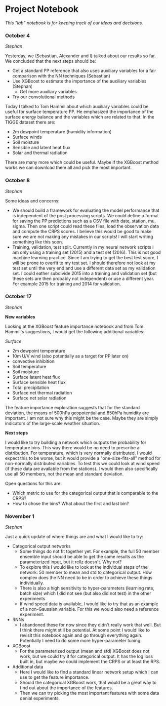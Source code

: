 # Project Notebook

*This "lab" notebook is for keeping track of our ideas and decisions.*

### October 4

*Stephan*

Yesterday, we (Sebastian, Alexander and I) talked about our results so far. We concluded that the next steps should be:
- Get a standard PP reference that also uses auxiliary variables for a fair comparison with the NN techniques (Sebastian)
- Use XGBoost to estimate the importance of the auxiliary variables (Stephan)
	- Get more auxiliary variables
- Try our convolutional methods

Today I talked to Tom Hammil about which auxiliary variables could be useful for surface temperature PP. He emphasized the importance of the surface energy balance and the variables which are related to that. In the TIGGE dataset there are:
- 2m dewpoint temperature (humidity information)
- Surface winds
- Soil moisture
- Sensible and latent heat flux
- Solar and thermal radiation

There are many more which could be useful. Maybe if the XGBoost method works we can download them all and pick the most important.

### October 8

*Stephan*

Some ideas and concerns:
- We should build a framework for evaluating the model performance that is independent of the post processing scripts. We could define a format for saving the PP predictions such as a CSV file with date, station, mu, sigma. Then one script could read these files, load the observation data and compute the CRPS scores. I believe this would be good to make sure we are not making any mistakes in our scripts! I will start writing something like this soon.
- Training, validation, test split. Currently in my neural network scripts I am only using a training set (2015) and a test set (2016). This is not good machine learning practice. Since I am trying to get the best test score, I will be prone to overfit to my test set. I should therefore not look at my test set until the very end and use a different data set as my validation set. I could eather subdivide 2015 into a training and validation set (but these sets are then probably not independent) or use a different year. For example 2015 for training and 2014 for validation.

### October 17

*Stephan*

**New variables**

Looking at the XGBoost feature importance notebook and from Tom Hammil's suggestions, I would get the following additional variables:

*Surface*
- 2m dewpoint temperature
- 10m U/V wind (also potentially as a target for PP later on)
- convective inhibition
- Soil temperature
- Soil moisture
- Surface latent heat flux
- Surface sensible heat flux
- Total precipitation
- Surface net thermal radiation
- Surface net solar radiation

The feature importance exploration suggests that for the standard deviation, the means of 500hPa geopotential and 850hPa humidity are important. I am not sure why this might be the case. Maybe they are simply indicators of the large-scale weather situation.

**Next steps**

I would like to try building a network which outputs the probability for temperature bins. This way there would be no need to prescribe a distribution. For temperature, which is very normally distributed, I would expect this to be worse, but it would provide a "one-size-fits-all" method for non-normally distributed variables. To test this we could look at wind speed (if these data are available from the stations). I would then also specifically use all 50 members, not the mean and standard deviation. 

Open questions for this are:
- Which metric to use for the categorical output that is comparable to the CRPS? 
- How to chose the bins? What about the first and last bin?


### November 1

*Stephan*

Just a quick update of where things are and what I would like to try:

- Categorical output networks
    - Some things do not fit together yet. For example, the full 50 member ensemble input should be able to get the same results as the parameterized input, but it rellz doesn't. Why not?
    - To explore this I would like to look at the individual steps of the network: 50 member to mean and std to categorical output. How complex does the NN need to be in order to achieve these things individually. 
    - There is also a high sensitivity to hyper-parameters (learning rate, batch size) which I did not see (but also did not test) in the other experiments
    - If wind speed data is available, I would like to try that as an example of a non-Gaussian variable. For this we would also need a reference experiment. 
- RNNs
    - I abandoned these for now since they didn't really work that well. But I think there might still be potential. At some point I would like to revisit this notebook again and go through everything again. Potentially I need to do some more hyper-parameter tuning.
- XGBoost
    - For the parameterized output (mean and std) XGBoost does not work, but we could try it for categorical output. It has the log loss built in, but maybe we could implement the CRPS or at least the RPS.
- Additional data
    - Here I would like to find a standard linear network setup which I can use to get the feature importance. 
    - Should the categorical XGBoost work, that would be a great way to find out about the importance of the features.
    - Then we can try picking the most important features with some data denial experiments.
